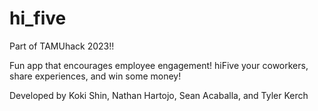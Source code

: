 # hi_five

Part of TAMUhack 2023!!

Fun app that encourages employee engagement! hiFive your coworkers, share experiences, and win some money!

Developed by Koki Shin, Nathan Hartojo, Sean Acaballa, and Tyler Kerch
